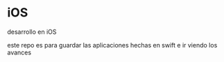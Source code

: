 # iOS
desarrollo en iOS

este repo es para guardar las aplicaciones hechas en swift e ir viendo los avances
